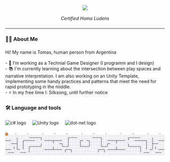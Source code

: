 <div align="center">
  <img height="150" src="https://cdn.pixabay.com/animation/2023/11/08/17/50/17-50-28-149_512.gif"  />
  <p align="center"><i>Certified Homo Ludens</i></p>  
</div>

###
<!--
<div align="center">
  <img src="https://img.shields.io/static/v1?message=LinkedIn&logo=linkedin&label=&color=0077B5&logoColor=white&labelColor=&style=for-the-badge" height="25" alt="linkedin logo"  />
  <img src="https://img.icons8.com/?size=100&id=mVIL3VQMOa5H&format=png&color=000000" height="25" alt="itchio logo"  />
</div>
-->
<hr>

<h3 align="left">👩‍💻  About Me</h3>

###

<p align="left">Hi! My name is Tomas, human person from Argentina<br><br>- 🔭 I’m working as a Technial Game Designer (I programm and I design) <br>- 📚 I'm currently learning about the intersection between play spaces and narrative interpretation. I am also working on an Unity Template, implementing some handy practices and patterns that meet the need for rapid prototyping in the middle. <br>- ⚡ In my free time I: Silksong, until further notice</p>

###

<h3 align="left">🛠 Language and tools</h3>

###

<div align="left">
  <img src="https://cdn-icons-png.flaticon.com/128/6132/6132221.png" height="40" alt="c# logo"  />
  <img width="12" />
  <img src="https://cdn-icons-png.flaticon.com/128/5969/5969347.png" height="40" alt="Unity logo"  />
  <img width="12" />
  <img src="https://cdn-icons-png.flaticon.com/128/16627/16627520.png" height="40" alt="dot-net logo"  />
  <img width="12" />
  <!-- <img src="https://cdn.jsdelivr.net/gh/devicons/devicon/icons/firebase/firebase-plain-wordmark.svg" height="40" alt="firebase logo"  /> -->
  <img width="12" />
</div>

###

<picture>
  <source media="(prefers-color-scheme: dark)" srcset="https://raw.githubusercontent.com/TomasMileto/TomasMileto/output/pacman-contribution-graph-dark.svg">
  <source media="(prefers-color-scheme: light)" srcset="https://raw.githubusercontent.com/TomasMileto/TomasMileto/output/pacman-contribution-graph.svg">
  <img alt="pacman contribution graph" src="https://raw.githubusercontent.com/TomasMileto/TomasMileto/output/pacman-contribution-graph.svg">
</picture>

###
